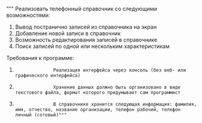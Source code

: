 """ Реализовать телефонный справочник со следующими возможностями:
1.  Вывод постранично записей из справочника на экран
2.  Добавление новой записи в справочник
3.  Возможность редактирования записей в справочнике
4.  Поиск записей по одной или нескольким характеристикам

Требования к программе:
1.                   Реализация интерфейса через консоль (без веб- или графического интерфейса)
2.                   Хранение данных должно быть организовано в виде текстового файла, формат которого придумывает сам программист
3.                   В справочнике хранится следующая информация: фамилия, имя, отчество, название организации, телефон рабочий, телефон личный (сотовый)"""
